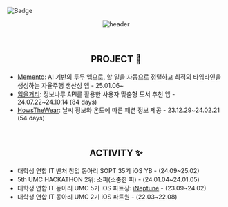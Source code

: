 ![Badge](https://hitscounter.dev/api/hit?url=https%3A%2F%2Fgithub.com%2Frafa-e1&label=HITS&icon=apple&color=%23198754)

<div align=center>

![header](https://capsule-render.vercel.app/api?type=venom&color=348858&height=300&section=header&text=Code%20With%20Heart.&fontSize=90&fontColor=FF3D5F&animation=twinkling)

<br>

## PROJECT 📱
<div align=left>

- [Memento](https://github.com/SOPT-all/35-APPJAM-iOS-MEMENTO): AI 기반의 투두 앱으로, 할 일을 자동으로 정렬하고 최적의 타임라인을 생성하는 자율주행 생산성 앱 - 25.01.06~
- [읽을거리](https://github.com/BOOK-TALK/Readables-iOS): 정보나루 API를 활용한 사용자 맞춤형 도서 추천 앱 - 24.07.22~24.10.14 (84 days)
- [HowsTheWear](https://github.com/rafa-e1/HowsTheWear-iOS): 날씨 정보와 온도에 따른 패션 정보 제공 - 23.12.29~24.02.21 (54 days)
<!--- [밀리세컨드](https://github.com/rafa-e1/Millisecond): 반응 속도 테스트 앱 - 24.09.13~-->
</div>

<br>

## ACTIVITY ✨
<div align=left>
  
- 대학생 연합 IT 벤처 창업 동아리 SOPT 35기 iOS YB - (24.09~25.02)<br>
- 5th UMC HACKATHON 2위: 소피(소중한 피) - (24.01.04~24.01.05)<br>
- 대학생 연합 IT 동아리 UMC 5기 iOS 파트장: [iNeptune](https://github.com/iNeptune-Code-Adventurers/iNeptune) - (23.09~24.02)<br>
- 대학생 연합 IT 동아리 UMC 2기 iOS 파트원 - (22.03~22.08)<br>

</div>
